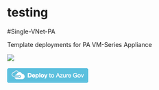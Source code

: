 # testing
#Single-VNet-PA

Template deployments for PA VM-Series Appliance

[<img src="http://azuredeploy.net/deploybutton.png"/>](https://portal.azure.com/#create/Microsoft.Template/uri/https%3A%2F%2Fraw.githubusercontent.com%2Fwedmund%2Ftesting%2Fmaster%2Fsingle-vnet-PA.json)

[<img src="https://raw.githubusercontent.com/Azure/azure-quickstart-templates/master/1-CONTRIBUTION-GUIDE/images/deploytoazuregov.png"/>](https://portal.azure.us/#create/Microsoft.Template/uri/https%3A%2F%2Fraw.githubusercontent.com%2Fwedmund%2Ftesting%2Fmaster%2Fsingle-vnet-PA.json)
